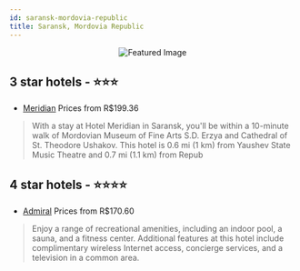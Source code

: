 ```yaml
---
id: saransk-mordovia-republic
title: Saransk, Mordovia Republic
---
```


<center><img src="https://i.travelapi.com/hotels/9000000/8410000/8407700/8407694/0e2fa196_z.jpg" alt="Featured Image" /></center>


##  3 star hotels - ⭐️⭐️⭐️

-    [Meridian](https://us.hurb.com/hotels/saransk/meridian-JNP-JP601197?cmp=18055) Prices from R$199.36
   > With a stay at Hotel Meridian in Saransk, you'll be within a 10-minute walk of Mordovian Museum of Fine Arts S.D. Erzya and Cathedral of St. Theodore Ushakov. This hotel is 0.6 mi (1 km) from Yaushev State Music Theatre and 0.7 mi (1.1 km) from Repub

##  4 star hotels - ⭐️⭐️⭐️⭐️

-    [Admiral](https://us.hurb.com/hotels/saransk/admiral-JNP-JP109093?cmp=18055) Prices from R$170.60
   > Enjoy a range of recreational amenities, including an indoor pool, a sauna, and a fitness center. Additional features at this hotel include complimentary wireless Internet access, concierge services, and a television in a common area.
